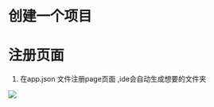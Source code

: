 # 创建一个项目

# 注册页面
1. 在app.json 文件注册page页面  ,ide会自动生成想要的文件夹

![](https://oss.6200052.xyz:44/mddata/ls/2022/11/22/202211221805074.gif)


